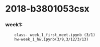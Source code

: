 # 2018-b3801053csx
### week1: 
        class- week_1_first_meet.ipynb (3/1)
        hw-week_1_hw.ipynb(3/9,3/12/3/13) 
